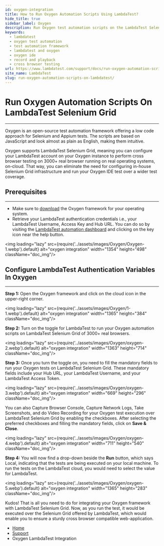 ```yaml
---
id: oxygen-integration
title: How to Run Oxygen Automation Scripts Using LambdaTest?
hide_title: true
sidebar_label: Oxygen
description: Run Oxygen test automation scripts on the LambdaTest Selenium Grid, and perform cross browser testing on 3000+ real browser, on-cloud, for a seamless UI.
keywords:
  - lambdatest
  - oxygen test automation
  - test automation framework
  - lambdatest and oxygen
  - oxygen ide
  - record and playback
  - cross browser testing
url: https://www.lambdatest.com/support/docs/run-oxygen-automation-scripts-on-lambdatest/
site_name: LambdaTest
slug: run-oxygen-automation-scripts-on-lambdatest/
---
```


<script type="application/ld+json"
      dangerouslySetInnerHTML={{ __html: JSON.stringify({
       "@context": "https://schema.org",
        "@type": "BreadcrumbList",
        "itemListElement": [{
          "@type": "ListItem",
          "position": 1,
          "name": "LambdaTest",
          "item": "https://www.lambdatest.com"
        },{
          "@type": "ListItem",
          "position": 2,
          "name": "Support",
          "item": "https://www.lambdatest.com/support/docs/"
        },{
          "@type": "ListItem",
          "position": 3,
          "name": "Oxygen LambdaTest Integration",
          "item": "https://www.lambdatest.com/support/docs/ranorex-integration-with-lambdatest/"
        }]
      })
    }}
></script>

# Run Oxygen Automation Scripts On LambdaTest Selenium Grid
* * *
Oxygen is an open-source test automation framework offering a low code approach for Selenium and Appium tests. The scripts are based on JavaScript and look almost as plain as English, making them intuitive.

Oxygen supports LambdaTest Selenium Grid, meaning you can configure your LambdaTest account on your Oxygen instance to perform cross browser testing on 3000+ real browser running on real operating systems, on-cloud. That way, you can eliminate the need for configuring in-house Selenium Grid infrastructure and run your Oxygen IDE test over a wider test coverage.

## Prerequisites
-----------------------------------------------------------------------------------------------------------------------------
* Make sure to [download](https://docs.oxygenhq.org/download-installation-start/download-and-installation/download-oxygen-ide) the Oxygen framework for your operating system.
* Retrieve your LambdaTest authentication credentials i.e., your LambdaTest Username, Access Key and Hub URL. You can do so by visiting the [LambdaTest automation dashboard](https://automation.lambdatest.com/) and clicking on the key icon near the help button.

<img loading="lazy" src={require('../assets/images/Oxygen/Oxygen-1.webp').default} alt="oxygen integration" width="1354" height="498" className="doc_img"/>

## Configure LambdaTest Authentication Variables In Oxygen
-----------------------------------------------------------------------------------------------------------------------------
**Step 1:** Open the Oxygen framework and click on the cloud icon in the upper-right corner.

<img loading="lazy" src={require('../assets/images/Oxygen/1-1.webp').default} alt="oxygen integration" width="1365" height="384" className="doc_img"/>

**Step 2:** Turn on the toggle for LambdaTest to run your Oxygen automation scripts on LambdaTest Selenium Grid of 3000+ real browsers.

<img loading="lazy" src={require('../assets/images/Oxygen/oxygen-2.webp').default} alt="oxygen integration" width="1363" height="714" className="doc_img"/>

**Step 3:** Once you turn the toggle on, you need to fill the mandatory fields to run your Oxygen tests on LambdaTest Selenium Grid. These mandatory fields include your Hub URL, your LambdaTest Username, and your LambdaTest Access Token.

<img loading="lazy" src={require('../assets/images/Oxygen/oxygen-3.webp').default} alt="oxygen integration" width="669" height="296" className="doc_img"/>

You can also Capture Browser Console, Capture Network Logs, Take Screenshots, and do Video Recording for your Oxygen test execution over LambdaTest Selenium Grid by enabling the checkboxes. After selecting the preferred checkboxes and filling the mandatory fields, click on **Save & Close**.

<img loading="lazy" src={require('../assets/images/Oxygen/oxygen-4.webp').default} alt="oxygen integration" width="711" height="540" className="doc_img"/>

**Step 4:** You will now find a drop-down beside the **Run** button, which says Local, indicating that the tests are being executed on your local machine. To run the tests on the LambdaTest cloud, you would need to select the value for LambdaTest.

<img loading="lazy" src={require('../assets/images/Oxygen/oxygen-5.webp').default} alt="oxygen integration" width="1365" height="283" className="doc_img"/>

Kudos! That is all you need to do for integrating your Oxygen framework with LambdaTest Selenium Grid. Now, as you run the test, it would be executed over the Selenium Grid offered by LambdaTest, which would enable you to ensure a sturdy cross browser compatible web-application.

<nav aria-label="breadcrumbs">
  <ul className="breadcrumbs">
    <li className="breadcrumbs__item">
      <a className="breadcrumbs__link" href="https://www.lambdatest.com">Home</a>
    </li>
    <li className="breadcrumbs__item">
      <a className="breadcrumbs__link" href="/support/docs/">Support</a>
    </li>
    <li className="breadcrumbs__item breadcrumbs__item--active">
      <span className="breadcrumbs__link">Oxygen LambdaTest Integration</span>
    </li>
  </ul>
</nav>
